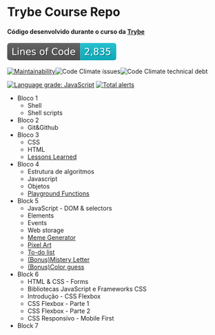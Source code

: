 # Trybe Course Repo

#### Código desenvolvido durante o curso da [Trybe](https://www.betrybe.com/)
![Lines of code](https://github.com/wberilo/trybe-exercises/blob/image-data/badge.svg)

[![Maintainability](https://api.codeclimate.com/v1/badges/56b762164ebffcdcef3f/maintainability)](https://codeclimate.com/github/wberilo/trybe-exercises/maintainability)![Code Climate issues](https://img.shields.io/codeclimate/issues/wberilo/trybe-exercises?color=9bcf00)![Code Climate technical debt](https://img.shields.io/codeclimate/tech-debt/wberilo/trybe-exercises)

[![Language grade: JavaScript](https://img.shields.io/lgtm/grade/javascript/g/wberilo/trybe-exercises.svg?logo=lgtm&logoWidth=18)](https://lgtm.com/projects/g/wberilo/trybe-exercises/context:javascript) [![Total alerts](https://img.shields.io/lgtm/alerts/g/wberilo/trybe-exercises.svg?logo=lgtm&logoWidth=18)](https://lgtm.com/projects/g/wberilo/trybe-exercises/alerts/) 
* Bloco 1
    * Shell
    * Shell scripts
* Bloco 2
    * Git&Github
* Bloco 3
    * CSS
    * HTML
    * [Lessons Learned](https://github.com/wberilo/trybe-project-block-3)
* Bloco 4
    * Estrutura de algoritmos
    * Javascript
    * Objetos
    * [Playground Functions](https://github.com/wberilo/trybe-project-block-4)
* Block 5
    * JavaScript - DOM & selectors
    * Elements
    * Events
    * Web storage
    * [Meme Generator](https://github.com/wberilo/meme-generator)
    * [Pixel Art](https://github.com/wberilo/pixel-art)
    * [To-do list](https://github.com/wberilo/todo-list)
    * [(Bonus)Mistery Letter](https://github.com/wberilo/mistery-letter)
    * [(Bonus)Color guess](https://github.com/wberilo/color-guess)
* Block 6
    * HTML & CSS - Forms
    * Bibliotecas JavaScript e Frameworks CSS
    * Introdução - CSS Flexbox
    * CSS Flexbox - Parte 1
    * CSS Flexbox - Parte 2
    * CSS Responsivo - Mobile First
* Block 7
